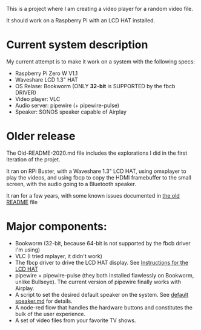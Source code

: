 This is a project where I am creating a video player for a random video file.

It should work on a Raspberry Pi with an LCD HAT installed.

# Current system description
My current attempt is to make it work on a system with the following specs:
- Raspberry Pi Zero W V1.1
- Waveshare LCD 1.3" HAT
- OS Relase: Bookworm (ONLY **32-bit** is SUPPORTED by the fbcb DRIVER)
- Video player: VLC
- Audio server: pipewire (+ pipewire-pulse)
- Speaker: SONOS speaker capable of Airplay

# Older release
The Old-README-2020.md file includes the explorations I did in the first iteration of the projet. 

It ran on RPi Buster, with a Waveshare 1.3" LCD HAT, using omxplayer to play the videos, and using fbcp to copy the HDMI framebuffer to the small screen, with the audio going to a Bluetooth speaker. 

It ran for a few years, with some known issues documented in [the old README](Old-README-2020.md) file

# Major components:
- Bookworm (32-bit, because 64-bit is not supported by the fbcb driver I'm using)
- VLC (I tried mplayer, it didn't work)
- The fbcp driver to drive the LCD HAT display. See [Instructions for the LCD HAT](LCD%20%HAT%20%config.md)
- pipewire + pipewire-pulse (they both installed flawlessly on Bookworm, unlike Bullseye). The current version of pipewire finally works with Airplay.
- A script to set the desired default speaker on the system. See [default speaker.md](default%20%speaker.md) for details.
- A node-red flow that handles the hardware buttons and constitutes the bulk of the user experience.
- A set of video files from your favorite TV shows.
